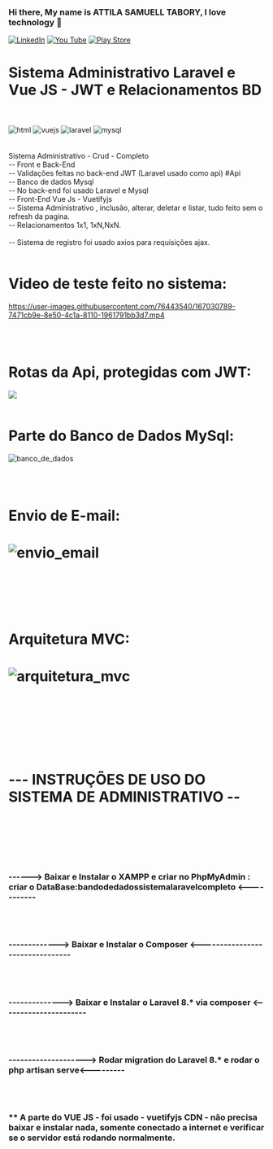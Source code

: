 ### Hi there, My name is ATTILA  SAMUELL TABORY, I love technology 👋

[![LinkedIn ](https://img.shields.io/badge/LinkedIn-0077B5?style=for-the-badge&logo=linkedin&logoColor=white)](https://www.linkedin.com/in/attila-samuell-98291216b/)
[![You Tube](https://img.shields.io/badge/YouTube-FF0000?style=for-the-badge&logo=youtube&logoColor=white)](https://www.youtube.com/channel/UCuX9fZZa3eR4LACYTPVZg5A/videos)
[![Play Store](https://img.shields.io/badge/Google_Play-414141?style=for-the-badge&logo=google-play&logoColor=white)](https://play.google.com/store/apps/details?id=attila.QRCodeGeradorLeitor)


<h1> Sistema Administrativo Laravel e Vue JS - JWT e Relacionamentos BD </h1>

<div style="display:inline_block"><br/>
  
  
  <br>
  <img align"center" alt="html" src="https://img.shields.io/badge/HTML5-E34F26?style=for-the-badge&logo=html5&logoColor=white"/>
  <img align"center" alt="vuejs" src="https://img.shields.io/badge/Vue.js-35495E?style=for-the-badge&logo=vue.js&logoColor=4FC08D"/>
  <img align"center" alt="laravel" src="https://img.shields.io/badge/Laravel-FF2D20?style=for-the-badge&logo=laravel&logoColor=white"/>
  <img align"center" alt="mysql" src="https://img.shields.io/badge/MySQL-00000F?style=for-the-badge&logo=mysql&logoColor=white"/>

  
  
  
  
 
</div>
<br>
<br>
Sistema Administrativo - Crud - Completo
<br>
-- Front e Back-End
<br>
-- Validações feitas no back-end JWT (Laravel usado como api) #Api
<br>
-- Banco de dados Mysql
<br>
-- No back-end foi usado Laravel e Mysql
<br>
-- Front-End Vue Js - Vuetifyjs
<br>
-- Sistema Administrativo , inclusão, alterar, deletar e listar, tudo feito sem o refresh da pagina. 
<br>
-- Relacionamentos 1x1, 1xN,NxN.
<br>
<br>
-- Sistema de registro foi usado axios para requisições ajax. 
<br>


<br>

<h1>Video de teste feito no sistema: </h1>







https://user-images.githubusercontent.com/76443540/167030789-7471cb9e-8e50-4c1a-8110-1961791bb3d7.mp4


<br>
<br>
<h1> Rotas da Api, protegidas com JWT:  </h1>

<img src="https://user-images.githubusercontent.com/76443540/167032645-4c1f27d9-ce2e-442f-94cc-544a490e1c60.png">

<br>
<br>
<h1>Parte do Banco de Dados MySql: </h1>


![banco_de_dados](https://user-images.githubusercontent.com/76443540/167031444-b8ee39cc-fe08-40d0-8567-fac253833e01.png)



<br>
<br>

<h1> Envio de E-mail: <h1>
  
![envio_email](https://user-images.githubusercontent.com/76443540/167031899-8e641d4b-70e5-4add-8fe5-fa572f6e8422.png)

 <br>
 <br>
 <h1> Arquitetura MVC: <h1>
 
  
![arquitetura_mvc](https://user-images.githubusercontent.com/76443540/167032223-7d56c498-c1bc-4903-93a6-5e8babbd681c.png)




<br>



<br>
<br>
<h1>--- INSTRUÇÕES DE USO DO SISTEMA DE ADMINISTRATIVO --<h1>
<br>
<br>

<h3>------> Baixar e Instalar o XAMPP  e criar no PhpMyAdmin : criar o DataBase:bandodedadossistemalaravelcompleto <-----------</h3>
<br>
<br>
<h3>-------------> Baixar e Instalar o Composer <--------------------------------</h3>
<br>
<br>
<h3>--------------> Baixar e Instalar o Laravel 8.* via composer <----------------------</h3>
<br>
<br>
<h3>--------------------> Rodar migration do Laravel 8.* e rodar o php artisan serve<---------</h3>
<br>
<br>
<h3>** A parte do VUE JS - foi usado - vuetifyjs CDN - não precisa baixar e instalar nada, somente conectado a internet e verificar se o servidor está rodando normalmente.</h3>
